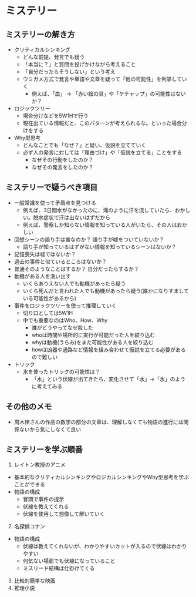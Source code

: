 # ミステリー

## ミステリーの解き方
- クリティカルシンキング
  - どんな前提、発言でも疑う
  - 「本当に？」と質問を投げかけながら考えること
  - 「自分だったらそうしない」という考え
  - ウミガメ方式で発言や単語や文章を疑って「他の可能性」を列挙していく
    - 例えば、「血」 -> 「赤い絵の具」や「ケチャップ」の可能性はないか？
- ロジックツリー
  - 場合分けなどを5W1Hで行う
  - 現在出ている情報だと、このパターンが考えられるな。といった場合分けをする
- Why型思考
  - どんなことでも「なぜ？」と疑い、仮説を立てていく
  - 必ず人の発言に対しては「理由づけ」や「仮説を立てる」ことをする
    - なぜその行動をしたのか？
    - なぜその発言をしたのか？

## ミステリーで疑うべき項目
- 一般常識を使って矛盾点を見つける
  - 例えば、3日間水がなかったのに、滝のように汗を流していたら、おかしい。脱水症状で汗は出ないはずだから
  - 例えば、警察しか知らない情報を知っている人がいたら、その人はおかしい
- 回想シーンの語り手は誰なのか？ 語り手が嘘をついていないか？
  - 語り手が知っているはずがない情報を知っているシーンはないか？
- 記憶喪失は嘘ではないか？
- 過去の事件と似ているところはないか？
- 普通そのようなことはするか？ 自分だったらするか？
- 動機がある人を洗い出す
  - いくらありえない人でも動機があったら疑う
  - いくら死んだと言われた人でも動機があったら疑う(誰かになりすましている可能性があるから)
- 事件をロジックツリーを使って推理していく
  - 切り口としては5W1H
  - 中でも重要なのはWho、How、Why
    - 誰がどうやってなぜ殺した
    - whoは時間や場所的に実行が可能だった人を絞り込む
    - whyは動機(うらみ)をまた可能性がある人を絞り込む
    - howは凶器や通路など情報を組み合わせて仮説を立てる必要があるので難しい
- トリック
  - 氷を使ったトリックの可能性は？
    - 「水」という伏線が出てきたら、変化させて「水」->「氷」のように考えてみる

## その他のメモ
- 周木律さんの作品の数学の部分の文章は、理解しなくても物語の進行には関係ないから気にしなくて良い

## ミステリーを学ぶ順番
1. レイトン教授のアニメ
  - 基本的なクリティカルシンキングやロジカルシンキングやWhy型思考を学ぶことができる
  - 物語の構成
    - 冒頭で事件の提示
    - 伏線を教えてくれる
    - 伏線を使用して想像して解いていく
2. 名探偵コナン
  - 物語の構成
    - 伏線は教えてくれないが、わかりやすいカットが入るので伏線はわかりやすい
    - 何気ない場面でも伏線になっていること
    - ミスリード結構は仕掛けてくる
3. 比較的簡単な映画
4. 推理小説
